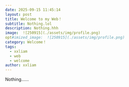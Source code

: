 ```yaml
---
date: 2025-09-15 11:45:14
layout: post
title: Welcome to my Web！
subtitle: Nothing.lol
description: Nothing.hhh
image:  ![250915](./assets/img/profile.png)
opt#imized_image:  ![250915](./assets/img/profile.png)
category: Welcome！
tags:
  - xxliam
  - web
  - welcome
author: xxliam
---
```


Nothing……
